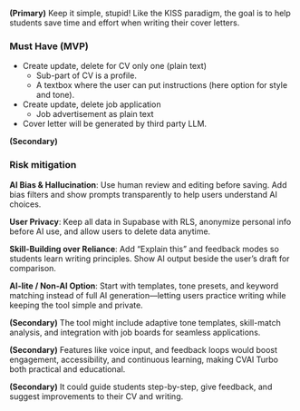 **(Primary)**
Keep it simple, stupid! Like the KISS paradigm, the goal is to help students save time and effort when writing their cover letters.
### Must Have (MVP)
- Create update, delete for CV only one (plain text)
  - Sub-part of CV is a profile.
  - A textbox where the user can put instructions (here option for style and tone).
- Create update, delete job application
  - Job advertisement as plain text
- Cover letter will be generated by third party LLM.

**(Secondary)**
### Risk mitigation 
**AI Bias & Hallucination**: Use human review and editing before saving. Add bias filters and show prompts transparently to help users understand AI choices.

**User Privacy**: Keep all data in Supabase with RLS, anonymize personal info before AI use, and allow users to delete data anytime.

**Skill-Building over Reliance**: Add “Explain this” and feedback modes so students learn writing principles. Show AI output beside the user’s draft for comparison.

**AI-lite / Non-AI Option**: Start with templates, tone presets, and keyword matching instead of full AI generation—letting users practice writing while keeping the tool simple and private.

**(Secondary)** The tool might include adaptive tone templates, skill-match analysis, and integration with job boards for seamless applications. 

**(Secondary)** Features like voice input, and feedback loops would boost engagement, accessibility, and continuous learning, making CVAI Turbo both practical and educational.

**(Secondary)** It could guide students step-by-step, give feedback, and suggest improvements to their CV and writing. 